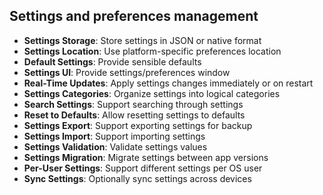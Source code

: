 ## Settings and preferences management

- **Settings Storage**: Store settings in JSON or native format
- **Settings Location**: Use platform-specific preferences location
- **Default Settings**: Provide sensible defaults
- **Settings UI**: Provide settings/preferences window
- **Real-Time Updates**: Apply settings changes immediately or on restart
- **Settings Categories**: Organize settings into logical categories
- **Search Settings**: Support searching through settings
- **Reset to Defaults**: Allow resetting settings to defaults
- **Settings Export**: Support exporting settings for backup
- **Settings Import**: Support importing settings
- **Settings Validation**: Validate settings values
- **Settings Migration**: Migrate settings between app versions
- **Per-User Settings**: Support different settings per OS user
- **Sync Settings**: Optionally sync settings across devices
